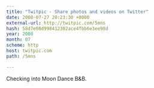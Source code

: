 ```yaml
---
title: "Twitpic - Share photos and videos on Twitter"
date: 2008-07-27 20:23:30 +0000
external-url: http://twitpic.com/5mns
hash: 58d7e08d998412302ace4fbb6e3ee98d
year: 2008
month: 07
scheme: http
host: twitpic.com
path: /5mns

---
```


Checking into Moon Dance B&B. 
